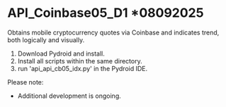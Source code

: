 # API_Coinbase05_D1   *08092025
Obtains mobile cryptocurrency quotes via Coinbase and indicates trend, both logically and visually.

1) Download Pydroid and install.
2) Install all scripts within the same directory.
3) run 'api_api_cb05_idx.py' in the Pydroid IDE.


Please note:
* Additional development is ongoing.
